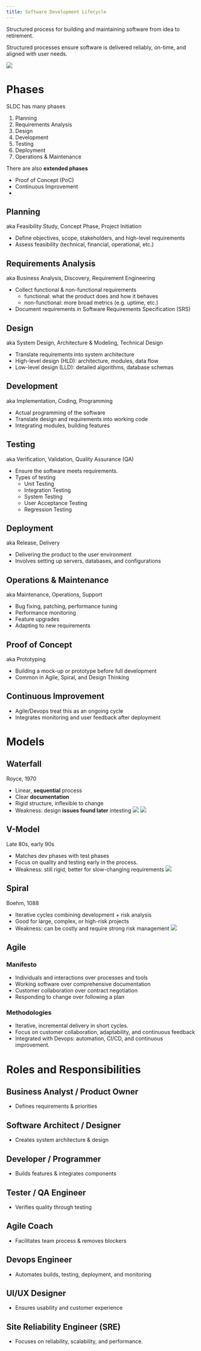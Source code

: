 ```yaml
---
title: Software Development Lifecycle
---
```


Structured process for building and maintaining software from idea to retirement.

Structured processes ensure software is delivered reliably, on-time, and aligned with user needs.

![](../attachments/pasted-image-20250913135512.png)
# Phases
SLDC has many phases
1. Planning
2. Requirements Analysis
3. Design
4. Development
5. Testing
6. Deployment
7. Operations & Maintenance

There are also **extended phases**
- Proof of Concept (PoC)
- Continuous Improvement
- 
## Planning
aka Feasibility Study, Concept Phase, Project Initiation
- Define objectives, scope, stakeholders, and high-level requirements
- Assess feasibility (technical, financial, operational, etc.)

## Requirements Analysis
aka Business Analysis, Discovery, Requirement Engineering
- Collect functional & non-functional requirements
	- functional: what the product does and how it behaves
	- non-functional: more broad metrics (e.g. uptime, etc.)
- Document requirements in Software Requirements Specification (SRS)
## Design
aka System Design, Architecture & Modeling, Technical Design
- Translate requirements into system architecture
- High-level design (HLD): architecture, modules, data flow
- Low-level design (LLD): detailed algorithms, database schemas
## Development
aka Implementation, Coding, Programming
- Actual programming of the software
- Translate design and requirements into working code
- Integrating modules, building features

## Testing
aka Verification, Validation, Quality Assurance (QA)
- Ensure the software meets requirements.
- Types of testing
	- Unit Testing
	- Integration Testing
	- System Testing
	- User Acceptance Testing
	- Regression Testing

## Deployment
aka Release, Delivery
- Delivering the product to the user environment
- Involves setting up servers, databases, and configurations

## Operations & Maintenance
aka Maintenance, Operations, Support
- Bug fixing, patching, performance tuning
- Performance monitoring
- Feature upgrades
- Adapting to new requirements

## Proof of Concept
aka Prototyping
- Building a mock-up or prototype before full development
- Common in Agile, Spiral, and Design Thinking

## Continuous Improvement
- Agile/Devops treat this as an ongoing cycle
- Integrates monitoring and user feedback after deployment


# Models
## Waterfall
Royce, 1970
- Linear, **sequential** process
- Clear **documentation**
- Rigid structure, inflexible to change
- Weakness: design **issues found later** intesting
![](../attachments/pasted-image-20250913135653.png)
![](../attachments/cleanshot-2025-09-13-at-1356582x.png)
## V-Model
Late 80s, early 90s
- Matches dev phases with test phases
- Focus on quality and testing early in the process.
- Weakness: still rigid, better for slow-changing requirements
![](../attachments/pasted-image-20250913135821.png)
## Spiral
Boehm, 1088
- Iterative cycles combining development + risk analysis
- Good for large, complex, or high-risk projects
- Weakness: can be costly and require strong risk management
![](../attachments/pasted-image-20250913135914.png)
## Agile
### Manifesto
- Individuals and interactions over processes and tools
- Working software over comprehensive documentation
- Customer collaboration over contract negotiation
- Responding to change over following a plan
### Methodologies
- Iterative, incremental delivery in short cycles.
- Focus on customer collaboration, adaptability, and continuous feedback
- Integrated with Devops: automation, CI/CD, and continuous improvement.

# Roles and Responsibilities
## Business Analyst / Product Owner
- Defines requirements & priorities
## Software Architect / Designer
- Creates system architecture & design
## Developer / Programmer
- Builds features & integrates components
## Tester / QA Engineer
- Verifies quality through testing
## Agile Coach
- Facilitates team process & removes blockers
## Devops Engineer
- Automates builds, testing, deployment, and monitoring
## UI/UX Designer
- Ensures usability and customer experience
## Site Reliability Engineer (SRE)
- Focuses on reliability, scalability, and performance.
